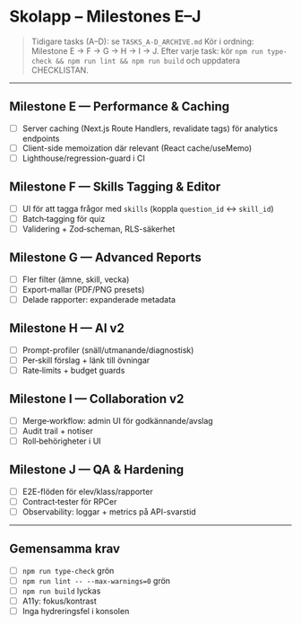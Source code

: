 # Skolapp – Milestones E–J

> Tidigare tasks (A–D): se `TASKS_A-D_ARCHIVE.md`
> Kör i ordning: Milestone E → F → G → H → I → J.
> Efter varje task: kör `npm run type-check && npm run lint && npm run build` och uppdatera CHECKLISTAN.

---

## Milestone E — Performance & Caching
- [ ] Server caching (Next.js Route Handlers, revalidate tags) för analytics endpoints
- [ ] Client-side memoization där relevant (React cache/useMemo)
- [ ] Lighthouse/regression-guard i CI

## Milestone F — Skills Tagging & Editor
- [ ] UI för att tagga frågor med `skills` (koppla `question_id` ↔ `skill_id`)
- [ ] Batch‑tagging för quiz
- [ ] Validering + Zod‑scheman, RLS-säkerhet

## Milestone G — Advanced Reports
- [ ] Fler filter (ämne, skill, vecka)
- [ ] Export‑mallar (PDF/PNG presets)
- [ ] Delade rapporter: expanderade metadata

## Milestone H — AI v2
- [ ] Prompt-profiler (snäll/utmanande/diagnostisk)
- [ ] Per‑skill förslag + länk till övningar
- [ ] Rate‑limits + budget guards

## Milestone I — Collaboration v2
- [ ] Merge‑workflow: admin UI för godkännande/avslag
- [ ] Audit trail + notiser
- [ ] Roll‑behörigheter i UI

## Milestone J — QA & Hardening
- [ ] E2E-flöden för elev/klass/rapporter
- [ ] Contract‑tester för RPCer
- [ ] Observability: loggar + metrics på API-svarstid

---

## Gemensamma krav
- [ ] `npm run type-check` grön
- [ ] `npm run lint -- --max-warnings=0` grön
- [ ] `npm run build` lyckas
- [ ] A11y: fokus/kontrast
- [ ] Inga hydreringsfel i konsolen

